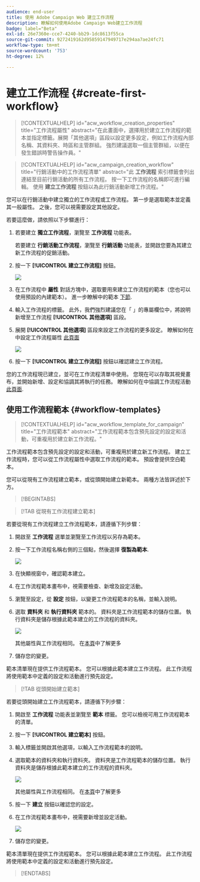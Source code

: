 ```yaml
---
audience: end-user
title: 使用 Adobe Campaign Web 建立工作流程
description: 瞭解如何使用Adobe Campaign Web建立工作流程
badge: label="Beta"
exl-id: 26e7360e-cce7-4240-bb29-1dc8613f55ca
source-git-commit: 9272419162d95859147949717e294aa7ae24fc71
workflow-type: tm+mt
source-wordcount: '753'
ht-degree: 12%

---
```



# 建立工作流程 {#create-first-workflow}

>[!CONTEXTUALHELP]
>id="acw_workflow_creation_properties"
>title="工作流程屬性"
>abstract="在此畫面中，選擇用於建立工作流程的範本並指定標籤。展開「其他選項」區段以設定更多設定，例如工作流程內部名稱、其資料夾、時區和主管群組。 強烈建議選取一個主管群組，以便在發生錯誤時警告操作員。"


>[!CONTEXTUALHELP]
>id="acw_campaign_creation_workflow"
>title="行銷活動中的工作流程清單"
>abstract="此 **工作流程** 索引標籤會列出連結至目前行銷活動的所有工作流程。 按一下工作流程的名稱即可進行編輯。 使用 **建立工作流程** 按鈕以為此行銷活動新增工作流程。"


您可以在行銷活動中建立獨立的工作流程或工作流程。 第一步是選取範本並定義其一般屬性。 之後，您可以視需要設定其他設定。

若要這麼做，請依照以下步驟進行：

1. 若要建立 **獨立工作流程**，瀏覽至 **工作流程** 功能表。

   若要建立 **行銷活動工作流程**，瀏覽至 **行銷活動** 功能表，並開啟您要為其建立新工作流程的促銷活動。

1. 按一下 **[!UICONTROL 建立工作流程]** 按鈕。

   ![](assets/workflow-create.png)

1. 在工作流程中 **屬性** 對話方塊中，選取要用來建立工作流程的範本（您也可以使用預設的內建範本）。 進一步瞭解中的範本 [下節](#work-with-workflow-templates-workflow-templates).

1. 輸入工作流程的標籤。 此外，我們強烈建議您在「 」的專屬欄位中，將說明新增至工作流程 **[!UICONTROL 其他選項]** 區段。

1. 展開 **[!UICONTROL 其他選項]** 區段來設定工作流程的更多設定。 瞭解如何在中設定工作流程屬性 [此頁面](workflow-settings.md#properties)

   ![](assets/workflow-additional-options.png)

1. 按一下 **[!UICONTROL 建立工作流程]** 按鈕以確認建立工作流程。

您的工作流程現已建立，並可在工作流程清單中使用。 您現在可以存取其視覺畫布，並開始新增、設定和協調其將執行的任務。 瞭解如何在中協調工作流程活動 [此頁面](orchestrate-activities.md).

## 使用工作流程範本 {#workflow-templates}


>[!CONTEXTUALHELP]
>id="acw_workflow_template_for_campaign"
>title="工作流程範本"
>abstract="工作流程範本包含預先設定的設定和活動，可重複用於建立新工作流程。"

工作流程範本包含預先設定的設定和活動，可重複用於建立新工作流程。 建立工作流程時，您可以從工作流程屬性中選取工作流程的範本。 預設會提供空白範本。

您可以從現有工作流程建立範本，或從頭開始建立新範本。 兩種方法皆詳述於下方。


>[!BEGINTABS]

>[!TAB 從現有工作流程建立範本]

若要從現有工作流程建立工作流程範本，請遵循下列步驟：

1. 開啟至 **工作流程** 選單並瀏覽至工作流程以另存為範本。
1. 按一下工作流程名稱右側的三個點，然後選擇 **復製為範本**.

   ![](assets/wf-copy-as-template.png)

1. 在快顯視窗中，確認範本建立。
1. 在工作流程範本畫布中，視需要檢查、新增及設定活動。
1. 瀏覽至設定，從 **設定** 按鈕，以變更工作流程範本的名稱，並輸入說明。
1. 選取 **資料夾** 和 **執行資料夾** 範本的。 資料夾是工作流程範本的儲存位置。 執行資料夾是儲存根據此範本建立的工作流程的資料夾。

   ![](assets/wf-settings-template.png)

   其他屬性與工作流程相同。 在[本頁](workflow-settings.md#properties)中了解更多

1. 儲存您的變更。

範本清單現在提供工作流程範本。 您可以根據此範本建立工作流程。 此工作流程將使用範本中定義的設定和活動進行預先設定。


>[!TAB 從頭開始建立範本]


若要從頭開始建立工作流程範本，請遵循下列步驟：

1. 開啟至 **工作流程** 功能表並瀏覽至 **範本** 標籤。 您可以檢視可用工作流程範本的清單。
1. 按一下 **[!UICONTROL 建立範本]** 按鈕。
1. 輸入標籤並開啟其他選項，以輸入工作流程範本的說明。
1. 選取範本的資料夾和執行資料夾。 資料夾是工作流程範本的儲存位置。 執行資料夾是儲存根據此範本建立的工作流程的資料夾。

   ![](assets/new-wf-template.png)

   其他屬性與工作流程相同。 在[本頁](workflow-settings.md#properties)中了解更多

1. 按一下 **建立** 按鈕以確認您的設定。
1. 在工作流程範本畫布中，視需要新增並設定活動。

   ![](assets/wf-template-activities.png)

1. 儲存您的變更。

範本清單現在提供工作流程範本。 您可以根據此範本建立工作流程。 此工作流程將使用範本中定義的設定和活動進行預先設定。

>[!ENDTABS]
